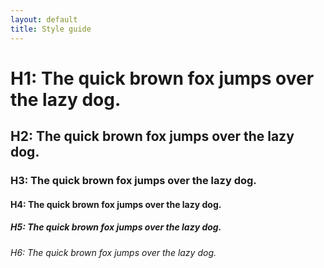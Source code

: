 ```yaml
---
layout: default
title: Style guide
---
```



# H1: The quick brown fox jumps over the lazy dog.

## H2: The quick brown fox jumps over the lazy dog.

### H3: The quick brown fox jumps over the lazy dog.

#### H4: The quick brown fox jumps over the lazy dog.

##### H5: The quick brown fox jumps over the lazy dog.

###### H6: The quick brown fox jumps over the lazy dog.